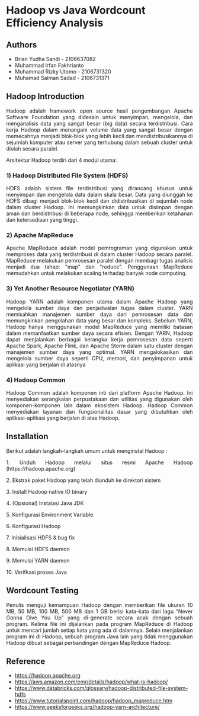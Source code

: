 # Hadoop vs Java Wordcount Efficiency Analysis
## **Authors**
- Brian Yudha Sandi - 2106637082
- Muhammad Irfan Fakhrianto
- Muhammad Rizky Utomo - 2106731320
- Muhamad Salman Sadad - 2106731371

## **Hadoop Introduction**

<p align="justify">Hadoop adalah framework open source hasil pengembangan Apache Software Foundation yang didesain untuk menyimpan, mengelola, dan menganalisis data yang sangat besar (big data) secara terdistribusi. Cara kerja Hadoop dalam menangani volume data yang sangat besar dengan memecahnya menjadi blok-blok yang lebih kecil dan mendistribusikannya di sejumlah komputer atau server yang terhubung dalam sebuah cluster untuk diolah secara paralel.</p>

Arsitektur Hadoop terdiri dari 4 modul utama: 
### 1) Hadoop Distributed File System (HDFS)
<p align="justify">HDFS adalah sistem file terdistribusi yang dirancang khusus untuk menyimpan dan mengelola data dalam skala besar. Data yang diunggah ke HDFS dibagi menjadi blok-blok kecil dan didistribusikan di sejumlah node dalam cluster Hadoop. Ini memungkinkan data untuk disimpan dengan aman dan berdistribusi di beberapa node, sehingga memberikan ketahanan dan ketersediaan yang tinggi.</p>

### 2) Apache MapReduce
<p align="justify">Apache MapReduce adalah model pemrograman yang digunakan untuk memproses data yang terdistribusi di dalam cluster Hadoop secara paralel. MapReduce melakukan pemrosesan paralel dengan membagi tugas analisis menjadi dua tahap: "map" dan "reduce". Penggunaan MapReduce memudahkan untuk melakukan scaling terhadap banyak node computing.</p>

### 3) Yet Another Resource Negotiator (YARN)
<p align="justify">Hadoop YARN adalah komponen utama dalam Apache Hadoop yang mengelola sumber daya dan penjadwalan tugas dalam cluster. YARN memisahkan manajemen sumber daya dari pemrosesan data dan memungkinkan pengolahan data yang besar dan kompleks. Sebelum YARN, Hadoop hanya menggunakan model MapReduce yang memiliki batasan dalam memanfaatkan sumber daya secara efisien. Dengan YARN, Hadoop dapat menjalankan berbagai kerangka kerja pemrosesan data seperti Apache Spark, Apache Flink, dan Apache Storm dalam satu cluster dengan manajemen sumber daya yang optimal. YARN mengalokasikan dan mengelola sumber daya seperti CPU, memori, dan penyimpanan untuk aplikasi yang berjalan di atasnya</p>

### 4) Hadoop Common
<p align="justify">Hadoop Common adalah komponen inti dari platform Apache Hadoop. Ini menyediakan serangkaian perpustakaan dan utilitas yang digunakan oleh komponen-komponen lain dalam ekosistem Hadoop. Hadoop Common menyediakan layanan dan fungsionalitas dasar yang dibutuhkan oleh aplikasi-aplikasi yang berjalan di atas Hadoop.</p>

## **Installation**
<p align="justify">Berikut adalah langkah-langkah umum untuk menginstal Hadoop :</p>
<p align="justify">1. Unduh Hadoop melalui situs resmi Apache Hadoop (https://hadoop.apache.org)</p> 
<p align="justify">2. Ekstrak paket Hadoop yang telah diunduh ke direktori sistem</p>
<p align="justify">3. Install Hadoop native IO binary</p>
<p align="justify">4. (Opsional) Instalasi Java JDK</p>
<p align="justify">5. Konfigurasi Environment Variable</p>
<p align="justify">6. Konfigurasi Hadoop</p>
<p align="justify">7. Inisialisasi HDFS & bug fix</p>
<p align="justify">8. Memulai HDFS daemon</p>
<p align="justify">9. Memulai YARN daemon</p>
<p align="justify">10. Verifkasi proses Java</p>

## **Wordcount Testing**
<p align="justify">Penulis menguji kemampuan Hadoop dengan memberikan file ukuran 10 MB, 50 MB, 100 MB, 500 MB dan 1 GB berisi kata-kata dari lagu “Never Gonna Give You Up” yang di-generate secara acak dengan sebuah program. Kelima file ini dijalankan pada program MapReduce di Hadoop untuk mencari jumlah setiap kata yang ada di dalamnya. 
Selain menjalankan program ini di Hadoop, sebuah program Java lain yang tidak menggunakan Hadoop dibuat sebagai perbandingan dengan MapReduce Hadoop.

## **Reference**
- https://hadoop.apache.org
- https://aws.amazon.com/emr/details/hadoop/what-is-hadoop/
- https://www.databricks.com/glossary/hadoop-distributed-file-system-hdfs
- https://www.tutorialspoint.com/hadoop/hadoop_mapreduce.htm
- https://www.geeksforgeeks.org/hadoop-yarn-architecture/

